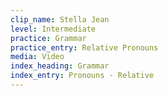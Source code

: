 ```yaml
---
clip_name: Stella Jean
level: Intermediate
practice: Grammar
practice_entry: Relative Pronouns
media: Video
index_heading: Grammar
index_entry: Pronouns - Relative
---
```

